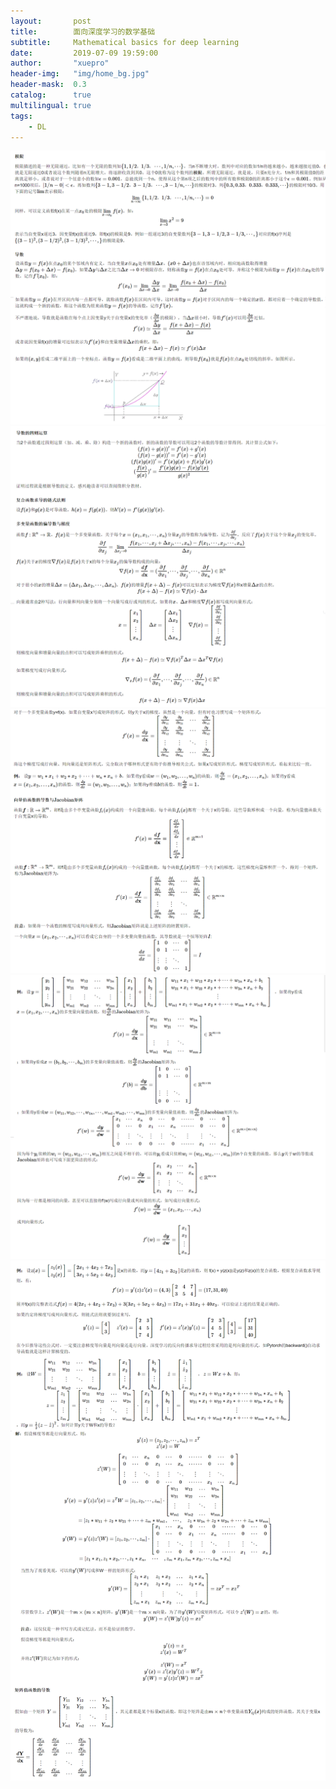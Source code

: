 ```yaml
---
layout:       post
title:        面向深度学习的数学基础
subtitle:     Mathematical basics for deep learning 
date:         2019-07-09 19:59:00
author:       "xuepro"
header-img:   "img/home_bg.jpg"
header-mask:  0.3
catalog:      true
multilingual: true
tags:
    - DL    
---    
```


![](/img2/mt1.png)
![](/img2/mt2.png)
![](/img2/mt3.png)
![](/img2/mt4.png)
![](/img2/mt5.png)
